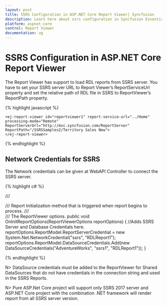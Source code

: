 ```yaml
---
layout: post
title: SSRS Configuration in ASP.NET Core Report Viewer| Syncfusion
description: Learn here about ssrs configuration in Syncfusion Essential ASP.NET Core Report Viewer Control, its elements, and more.
platform: aspnet-core
control: Report Viewer
documentation: ug
---
```


# SSRS Configuration in ASP.NET Core Report Viewer

The Report Viewer has support to load RDL reports from SSRS server. You have to set your SSRS server URL to Report Viewer’s ReportServiceUrl property and set the relative path of RDL file in SSRS to ReportViewer’s ReportPath property. 

{% highlight javascript %}

    <ej-report-viewer id="reportviewer1" report-service-url="../Home" processing-mode="Remote" ReportServerUrl="http://mvc.syncfusion.com/ReportServer"  ReportPath="/SSRSSamples2/Territory Sales New">    
    </ej-report-viewer>

{% endhighlight %}

## Network Credentials for SSRS

The Network credentials can be given at WebAPI Controller to connect the SSRS server.

{% highlight c# %}

/// <summary>
/// Report Initialization method that is triggered when report begins to process.
/// </summary>
/// <param name="reportOptions">The ReportViewer options.</param>
public void OnInitReportOptions(ReportViewerOptions reportOptions)
{
    //Adds SSRS Server and Database Credentials here.
    reportOptions.ReportModel.ReportServerCredential = new System.Net.NetworkCredential("ssrs", "RDLReport1");
    reportOptions.ReportModel.DataSourceCredentials.Add(new DataSourceCredentials("AdventureWorks", "ssrs1", "RDLReport1"));
}

{% endhighlight %}

N> DataSource credentials must be added to the ReportViewer for Shared DataSources that do not have credentials in the connection string and used in the SSRS Reports.

N> Pure ASP.Net Core project will support only SSRS 2017 server and ASP.NET Core project with the combination .NET framework will render report from all SSRS server version.  

